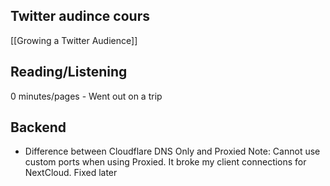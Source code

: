 ## Twitter audince cours
[[Growing a Twitter Audience]]

## Reading/Listening
0 minutes/pages - Went out on a trip

## Backend
* Difference between  Cloudflare DNS Only and Proxied
	Note: Cannot use custom ports when using Proxied. It broke my client connections for NextCloud. Fixed later